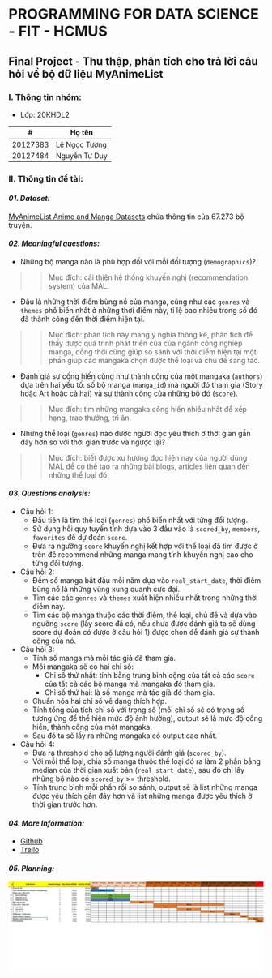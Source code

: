 # PROGRAMMING FOR DATA SCIENCE - FIT - HCMUS
## Final Project - Thu thập, phân tích cho trả lời câu hỏi về bộ dữ liệu MyAnimeList
### I. Thông tin nhóm:
- Lớp: 20KHDL2

#|Họ tên
-|-
20127383|Lê Ngọc Tường
20127484|Nguyễn Tư Duy

### II. Thông tin đề tài:
#### **_01. Dataset:_**
[MyAnimeList Anime and Manga Datasets](https://www.kaggle.com/datasets/andreuvallhernndez/myanimelist) chứa thông tin của 67.273 bộ truyện.

#### **_02. Meaningful questions:_**
- Những bộ manga nào là phù hợp đối với mỗi đối tượng (`demographics`)?
>> Mục đích: cải thiện hệ thống khuyến nghị (recommendation system) của MAL.
- Đâu là những thời điểm bùng nổ của manga, cũng như các `genres` và `themes` phổ biến nhất ở những thời điểm này, tỉ lệ bao nhiêu trong số đó đã thành công đến thời điểm hiện tại.
>> Mục đích: phân tích này mang ý nghĩa thông kê, phân tích để thấy được quá trình phát triển của của ngành công nghiệp manga, đồng thời cũng giúp so sánh với thời điểm hiện tại một phần giúp các mangaka chọn được thể loại và chủ đề sáng tác.
- Đánh giá sự cống hiến cũng như thành công của một mangaka (`authors`) dựa trên hai yếu tố: số bộ manga (`manga_id`) mà người đó tham gia (Story hoặc Art hoặc cả hai) và sự thành công của những bộ đó (`score`).
>> Mục đích: tìm những mangaka cống hiến nhiều nhất để xếp hạng, trao thưởng, tri ân.
- Những thể loại (`genres`) nào được người đọc yêu thích ở thời gian gần đây hơn so với thời gian trước và ngược lại?
>> Mục đích: biết được xu hướng đọc hiện nay của người dùng MAL để có thể tạo ra những bài blogs, articles liên quan đến những thể loại đó.

#### **_03. Questions analysis:_**
- Câu hỏi 1:
  - Đầu tiên là tìm thể loại (`genres`) phổ biến nhất với từng đối tượng.
  - Sử dụng hồi quy tuyến tính dựa vào 3 đầu vào là `scored_by`, `members`, `favorites` để dự đoán `score`.
  - Đưa ra ngưỡng `score` khuyến nghị kết hợp với thể loại đã tìm được ở trên để recommend những manga mang tính khuyến nghị cao cho từng đối tượng.
- Câu hỏi 2:
  - Đếm số manga bắt đầu mỗi năm dựa vào `real_start_date`, thời điểm bùng nổ là những vùng xung quanh cực đại.
  - Tìm các các `genres` và `themes` xuất hiện nhiều nhất trong những thời điểm này.
  - Tìm các bộ manga thuộc các thời điểm, thể loại, chủ đề và dựa vào ngưỡng `score` (lấy score đã có, nếu chưa được đánh giá ta sẽ dùng score dự đoán có được ở câu hỏi 1) được chọn để đánh giá sự thành công của nó.
- Câu hỏi 3:
  - Tính số manga mà mỗi tác giả đã tham gia.
  - Mỗi mangaka sẽ có hai chỉ số:
    - Chỉ số thứ nhất: tính bằng trung bình cộng của tất cả các `score` của tất cả các bộ manga mà mangaka đó tham gia.
    - Chỉ số thứ hai: là số manga mà tác giả đó tham gia.
  - Chuẩn hóa hai chỉ số về dạng thích hợp.
  - Tính tổng của tích chỉ số với trọng số (mỗi chỉ số sẽ có trọng số tương ứng để thể hiện mức độ ảnh hưởng), output sẽ là mức độ cống hiển, thành công của một mangaka.
  - Sau đó ta sẽ lấy ra những mangaka có output cao nhất.
- Câu hỏi 4:
  - Đưa ra threshold cho số lượng người đánh giá (`scored_by`).
  - Với mỗi thể loại, chia số manga thuộc thể loại đó ra làm 2 phần bằng median của thời gian xuất bản (`real_start_date`), sau đó chỉ lấy những bộ nào có `scored_by` >= threshold.
  - Tính trung bình mỗi phần rồi so sánh, output sẽ là list những manga được yêu thích gần đây hơn và list những manga được yêu thích ở thời gian trước hơn.

#### **_04. More Information:_**
- [Github](https://github.com/lengoctuong/Prj-Manga-Dataset_Programming4DS)
- [Trello](https://trello.com/b/kqDOvCG5/prj-manga-datasetprogramming4ds)

#### **_05. Planning:_**
![Planning](./Planning-Image.png)
